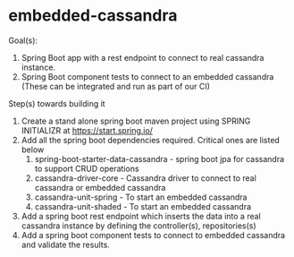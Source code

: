 # embedded-cassandra

Goal(s): 

1.	Spring Boot app with a rest endpoint to connect to real cassandra instance. 
2.	Spring Boot component tests to connect to an embedded cassandra (These can be integrated and run as part of our CI)

Step(s) towards building it

1. Create a stand alone spring boot maven project using SPRING INITIALIZR at https://start.spring.io/
2. Add all the spring boot dependencies required. Critical ones are listed below
	1. spring-boot-starter-data-cassandra - spring boot jpa for cassandra to support CRUD operations
	2. cassandra-driver-core	      - Cassandra driver to connect to real cassandra or embedded cassandra
	3. cassandra-unit-spring	      -	To start an embedded cassandra
	4. cassandra-unit-shaded	      -  To start an embedded cassandra
3. Add a spring boot rest endpoint which inserts the data into a real cassandra instance by defining the controller(s), repositories(s)
4. Add a spring boot component tests to connect to embedded cassandra and validate the results.
